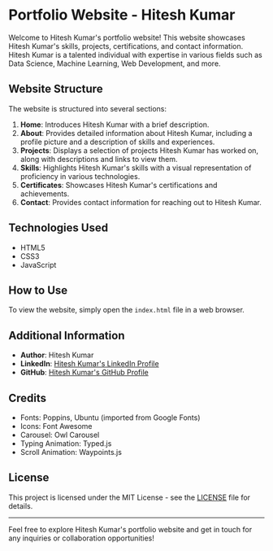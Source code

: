 # Portfolio Website - Hitesh Kumar

Welcome to Hitesh Kumar's portfolio website! This website showcases Hitesh Kumar's skills, projects, certifications, and contact information. Hitesh Kumar is a talented individual with expertise in various fields such as Data Science, Machine Learning, Web Development, and more.

## Website Structure

The website is structured into several sections:

1. **Home**: Introduces Hitesh Kumar with a brief description.
2. **About**: Provides detailed information about Hitesh Kumar, including a profile picture and a description of skills and experiences.
3. **Projects**: Displays a selection of projects Hitesh Kumar has worked on, along with descriptions and links to view them.
4. **Skills**: Highlights Hitesh Kumar's skills with a visual representation of proficiency in various technologies.
5. **Certificates**: Showcases Hitesh Kumar's certifications and achievements.
6. **Contact**: Provides contact information for reaching out to Hitesh Kumar.

## Technologies Used

- HTML5
- CSS3
- JavaScript

## How to Use

To view the website, simply open the `index.html` file in a web browser.

## Additional Information

- **Author**: Hitesh Kumar
- **LinkedIn**: [Hitesh Kumar's LinkedIn Profile](https://www.linkedin.com/in/thehtk)
- **GitHub**: [Hitesh Kumar's GitHub Profile](https://github.com/thehtk)

## Credits

- Fonts: Poppins, Ubuntu (imported from Google Fonts)
- Icons: Font Awesome
- Carousel: Owl Carousel
- Typing Animation: Typed.js
- Scroll Animation: Waypoints.js

## License

This project is licensed under the MIT License - see the [LICENSE](LICENSE) file for details.

---

Feel free to explore Hitesh Kumar's portfolio website and get in touch for any inquiries or collaboration opportunities!
